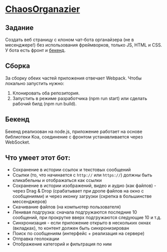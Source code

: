 # [ChaosOrganazier](https://cherry-pynya.github.io/ahj_diploma_front/)

## Задание

Создать веб страницу с клоном чат-бота органайзера (не в месенджере!) без использования фреймворков, только JS, HTML и CSS.
У бота есть фронт и [бекенд](https://github.com/cherry-pynya/ahj_diploma_back).

## Сборка

За сборку обеих частей приложения отвечает Webpack.
Чтобы локально запустить нужно:
1. Клонировать оба репозитория.
2. Запустить в режиме разработчика (npm run start) или сделать рабочий билд (npm run build).

## Бекенд

Бекенд реализован на node.js, приложение работает на основе библиотеки Koa, соединение с фронтом устанавливается через WebSocket.

## Что умеет этот бот:

* Сохранение в истории ссылок и текстовых сообщений
* Ссылки (то, что начинается с `http://` или `https://`) должны быть кликабельны и отображаться как ссылки
* Сохранение в истории изображений, видео и аудио (как файлов) - через Drag & Drop (срабатывает при дропе файлов на окно с сообщениями) и через иконку загрузки (скрепка в большинстве мессенджеров)
* Скачивание файлов (на компьютер пользователя)
* Ленивая подгрузка: сначала подгружаются последние 10 сообщений, при прокрутке вверх подгружаются следующие 10 и т.д.
* Синхронизация - если приложение открыто в нескольких окнах (вкладках), то контент должен быть синхронизирован
* Поиск по сообщениям (интерфейс + реализация на сервере)
* Отправка геолокации
* Отображение категорий и фильтрация по ним
